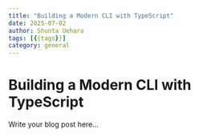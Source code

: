```yaml
---
title: "Building a Modern CLI with TypeScript"
date: 2025-07-02
author: Shunta Uehara
tags: [{{tags}}]
category: general
---
```


# Building a Modern CLI with TypeScript

Write your blog post here...
